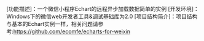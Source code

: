 [功能描述]：一个微信小程序Echart的远程异步加载数据简单的实例
[开发环境]：Windows下的微信web开发者工具&调试基础库为2.0
[项目结构简介]：项目结构与基本的Echart实例一样，相关问题请参考:https://github.com/ecomfe/echarts-for-weixin

